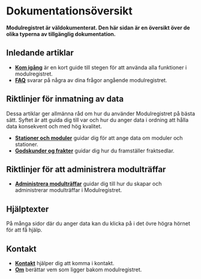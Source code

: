﻿# Dokumentationsöversikt
**Modulregistret är väldokumenterat.
Den här sidan är en översikt över de olika typerna av tillgänglig dokumentation.**

## Inledande artiklar

- [**Kom igång**](Content/articles-getstarted) är en kort guide till stegen för att använda alla funktioner i modulregistret.
- [**FAQ**](Content/articles-FAQ) svarar på några av dina frågor angående modulregistret.

## Riktlinjer för inmatning av data
Dessa artiklar ger allmänna råd om hur du använder Modulregistret på bästa sätt.
Syftet är att guida dig till var och hur du anger data i ordning
att hålla data konsekvent och med hög kvalitet.
- [**Stationer och moduler**](Content/articles-modulesandstations) guidar dig för att ange data om moduler och stationer.
- [**Godskunder og frakter**](Content/articles-CustomersAndFreights) guidar dig hur du framställer fraktsedlar.

## Riktlinjer för att administrera modulträffar
- [**Administrera modulträffar**](Content/articles-managemodulemeetings) guidar dig till hur du skapar och administrerar modulträffar i Modulregistret.

## Hjälptexter
På många sidor där du anger data kan du klicka på <span class="fa fa-question-circle"></span> i det övre högra hörnet för att få hjälp.

## Kontakt
- [**Kontakt**](Contact) hjälper dig att komma i kontakt.
- [**Om**](About) berättar vem som ligger bakom modulregistret.